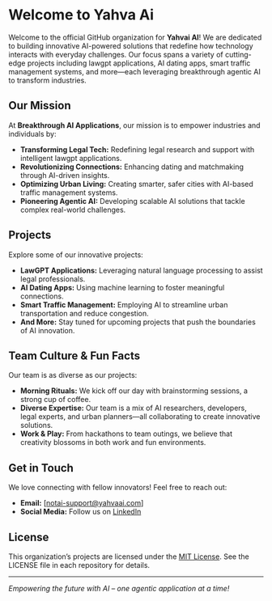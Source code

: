 # Welcome to Yahva Ai

Welcome to the official GitHub organization for **Yahvai AI**! We are dedicated to building innovative AI-powered solutions that redefine how technology interacts with everyday challenges. Our focus spans a variety of cutting-edge projects including lawgpt applications, AI dating apps, smart traffic management systems, and more—each leveraging breakthrough agentic AI to transform industries.

## Our Mission

At **Breakthrough AI Applications**, our mission is to empower industries and individuals by:
- **Transforming Legal Tech:** Redefining legal research and support with intelligent lawgpt applications.
- **Revolutionizing Connections:** Enhancing dating and matchmaking through AI-driven insights.
- **Optimizing Urban Living:** Creating smarter, safer cities with AI-based traffic management systems.
- **Pioneering Agentic AI:** Developing scalable AI solutions that tackle complex real-world challenges.

## Projects

Explore some of our innovative projects:
- **LawGPT Applications:** Leveraging natural language processing to assist legal professionals.
- **AI Dating Apps:** Using machine learning to foster meaningful connections.
- **Smart Traffic Management:** Employing AI to streamline urban transportation and reduce congestion.
- **And More:** Stay tuned for upcoming projects that push the boundaries of AI innovation.

## Team Culture & Fun Facts

Our team is as diverse as our projects:
- **Morning Rituals:** We kick off our day with brainstorming sessions, a strong cup of coffee.
- **Diverse Expertise:** Our team is a mix of AI researchers, developers, legal experts, and urban planners—all collaborating to create innovative solutions.
- **Work & Play:** From hackathons to team outings, we believe that creativity blossoms in both work and fun environments.

## Get in Touch

We love connecting with fellow innovators! Feel free to reach out:
- **Email:** [notai-support@yahvaai.com]
- **Social Media:** Follow us on [LinkedIn](https://www.linkedin.com/yahvaai)

## License

This organization’s projects are licensed under the [MIT License](LICENSE). See the LICENSE file in each repository for details.

---

*Empowering the future with AI – one agentic application at a time!*
